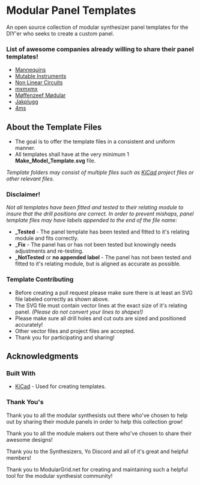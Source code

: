 # Modular Panel Templates

An open source collection of modular synthesizer panel templates for the DIY'er who seeks to create a custom panel.

### List of awesome companies already willing to share their panel templates!

* [Mannequins](https://github.com/whimsicalraps/MannequinsPanels)
* [Mutable Instruments](https://github.com/pichenettes/eurorack)
* [Non Linear Circuits](http://www.sdiy.org/pinky/data/data.html)
* [mxmxmx](https://github.com/mxmxmx)
* [Møffenzeef Mødular](https://github.com/moffenzeefmodular)
* [Jakplugg](https://github.com/jakplugg)
* [4ms](https://4mscompany.com/)

## About the Template Files

* The goal is to offer the template files in a consistent and uniform manner.
* All templates shall have at the very minimum 1 **Make_Model_Template.svg** file.

*Template folders may consist of multiple files such as [KiCad](http://kicad-pcb.org/) project files or other relevant files.*

### Disclaimer!

*Not all templates have been fitted and tested to their relating module to insure that the drill positions are correct. In order to prevent mishaps, panel template files may have labels appended to the end of the file name:*

* **_Tested** - The panel template has been tested and fitted to it's relating module and fits correctly.
* **_Fix** - The panel has or has not been tested but knowingly needs adjustments and re-testing.
* **_NotTested** or **no appended label** - The panel has not been tested and fitted to it's relating module, but is aligned as accurate as possible.

### Template Contributing

* Before creating a pull request please make sure there is at least an SVG file labeled correctly as shown above.
* The SVG file must contain vector lines at the exact size of it's relating panel. *(Please do not convert your lines to shapes!)*
* Please make sure all drill holes and cut outs are sized and positioned accurately!
* Other vector files and project files are accepted.
* Thank you for participating and sharing!

## Acknowledgments

### Built With

* [KiCad](http://kicad-pcb.org/) - Used for creating templates.

### Thank You's

Thank you to all the modular synthesists out there who've chosen to help out by sharing their module panels in order to help this collection grow!

Thank you to all the module makers out there who've chosen to share their awesome designs!

Thank you to the Synthesizers, Yo Discord and all of it's great and helpful members!

Thank you to ModularGrid.net for creating and maintaining such a helpful tool for the modular synthesist community!

